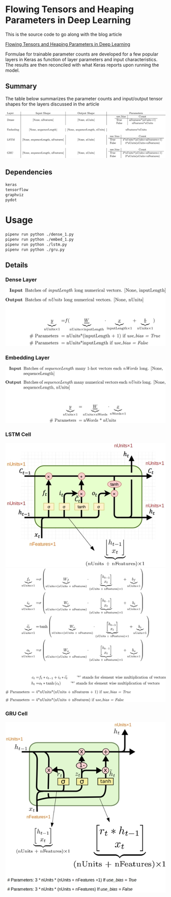 # Flowing Tensors and Heaping Parameters in Deep Learning

This is the source code to go along with the blog article

[Flowing Tensors and Heaping Parameters in Deep Learning](http://xplordat.com/2019/04/25/concept-drift-and-model-decay-in-machine-learning/)

Formulae for trainable parameter counts are developed for a few popular layers in Keras as function of layer parameters and input characteristics. The results are then reconciled with what Keras reports upon running the model.

## Summary

The table below summarizes the parameter counts and input/output tensor shapes for the layers discussed in the article

![Summary findings](./images/table.jpg "Summary findings")

## Dependencies

	keras
	tensorflow
	graphviz
	pydot

# Usage

	pipenv run python ./dense_1.py
	pipenv run python ./embed_1.py
	pipenv run python ./lstm.py
	pipenv run python ./gru.py

## Details

### Dense Layer
![Dense layer equations](./images/dense_eq.jpg "Dense layer equations")

### Embedding Layer
![Embedding layer equations](./images/embed_eq.jpg "Embedding layer equations")

### LSTM Cell
![LSTM cell details](./images/lstm_cell_details.jpg "LSTM cell details")
![LSTM cell equations](./images/lstm_eq.jpg "LSTM cell equations")

### GRU Cell
![GRU cell details](./images/gru_cell_details.jpg "GRU cell details")

